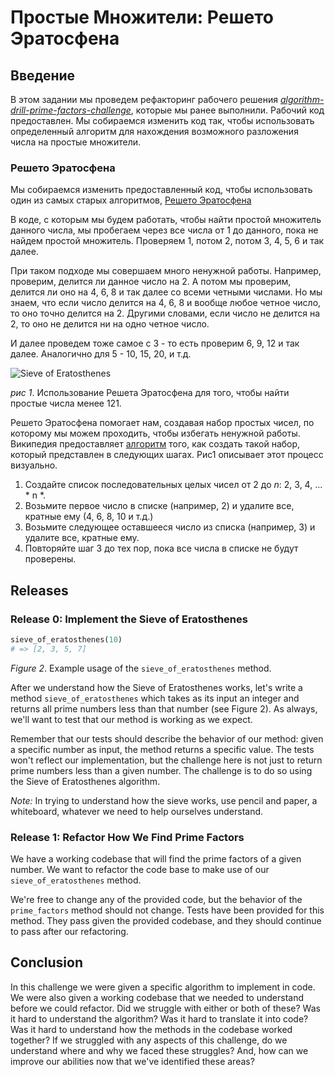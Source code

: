 # Простые Множители: Решето Эратосфена

## Введение
В этом задании мы проведем рефакторинг рабочего решения *[algorithm-drill-prime-factors-challenge][]*,  которые мы ранее выполнили. Рабочий код предоставлен. Мы собираемся изменить код так, чтобы использовать определенный алгоритм для нахождения возможного разложения числа на простые множители.

### Решето Эратосфена
Мы собираемся изменить предоставленный код, чтобы использовать один из самых старых алгоритмов, [Решето Эратосфена][]

В коде, с которым мы будем работать, чтобы найти простой множитель данного числа, мы пробегаем через все числа от 1 до данного, пока не найдем простой множитель. Проверяем 1, потом 2, потом 3, 4, 5, 6 и так далее.

При таком подходе мы совершаем много ненужной работы. Например, проверим, делится ли данное число на 2. А потом мы проверим, делится ли оно на 4, 6, 8 и так далее со всеми четными числами. Но мы знаем, что если число делится на 4, 6, 8 и вообще любое четное число, то оно точно делится на 2. Другими словами, если число не делится на 2, то оно не делится ни на одно четное число.

И далее проведем тоже самое с 3 - то есть проверим 6, 9, 12 и так далее. Аналогично для 5 - 10, 15, 20, и т.д.

![Sieve of Eratosthenes](http://upload.wikimedia.org/wikipedia/commons/b/b9/Sieve_of_Eratosthenes_animation.gif)

*рис 1*.  Использование Решета Эратосфена для того, чтобы найти простые числа менее 121.

Решето Эратосфена помогает нам, создавая набор простых чисел, по которому мы можем проходить, чтобы избегать ненужной работы. Википедия предоставляет [алгоритм][РЭ алгоритм] того, как создать такой набор, который представлен в следующих шагах. Рис1 описывает этот процесс визуально.

1. Создайте список последовательных целых чисел от 2 до *n*:  2, 3, 4, ... * n *.
2. Возьмите первое число в списке (например, 2) и удалите все, кратные ему (4, 6, 8, 10 и т.д.)
3. Возьмите следующее оставшееся число из списка (например, 3) и удалите все, кратные ему.
4. Повторяйте шаг 3 до тех пор, пока все числа в списке не будут проверены.


## Releases
### Release 0: Implement the Sieve of Eratosthenes
```ruby
sieve_of_eratosthenes(10)
# => [2, 3, 5, 7]
```
*Figure 2*.  Example usage of the `sieve_of_eratosthenes` method.

After we understand how the Sieve of Eratosthenes works, let's write a method `sieve_of_eratosthenes` which takes as its input an integer and returns all prime numbers less than that number (see Figure 2).  As always, we'll want to test that our method is working as we expect.  

Remember that our tests should describe the behavior of our method: given a specific number as input, the method returns a specific value.  The tests won't reflect our implementation, but the challenge here is not just to return prime numbers less than a given number.  The challenge is to do so using the Sieve of Eratosthenes algorithm.

*Note:* In trying to understand how the sieve works, use pencil and paper, a whiteboard, whatever we need to help ourselves understand.


### Release 1: Refactor How We Find Prime Factors
We have a working codebase that will find the prime factors of a given number.  We want to refactor the code base to make use of our `sieve_of_eratosthenes` method.

We're free to change any of the provided code, but the behavior of the `prime_factors` method should not change.  Tests have been provided for this method.  They pass given the provided codebase, and they should continue to pass after our refactoring.


## Conclusion
In this challenge we were given a specific algorithm to implement in code.  We were also given a working codebase that we needed to understand before we could refactor.  Did we struggle with either or both of these?  Was it hard to understand the algorithm?  Was it hard to translate it into code?  Was it hard to understand how the methods in the codebase worked together?  If we struggled with any aspects of this challenge, do we understand where and why we faced these struggles?  And, how can we improve our abilities now that we've identified these areas?


[algorithm-drill-prime-factors-challenge]: ../../../algorithm-drill-prime-factors-challenge
[Решето Эратосфена]: https://ru.wikipedia.org/wiki/%D0%A0%D0%B5%D1%88%D0%B5%D1%82%D0%BE_%D0%AD%D1%80%D0%B0%D1%82%D0%BE%D1%81%D1%84%D0%B5%D0%BD%D0%B0
[РЭ алгоритм]: https://ru.wikipedia.org/wiki/%D0%A0%D0%B5%D1%88%D0%B5%D1%82%D0%BE_%D0%AD%D1%80%D0%B0%D1%82%D0%BE%D1%81%D1%84%D0%B5%D0%BD%D0%B0#%D0%90%D0%BB%D0%B3%D0%BE%D1%80%D0%B8%D1%82%D0%BC
